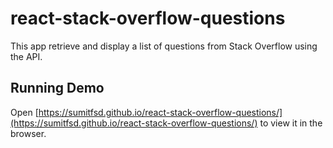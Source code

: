 # react-stack-overflow-questions

This app retrieve and display a list of questions from Stack Overflow using the API.

## Running Demo

Open [https://sumitfsd.github.io/react-stack-overflow-questions/](https://sumitfsd.github.io/react-stack-overflow-questions/) to view it in the browser.

